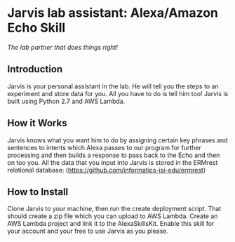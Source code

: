 # Jarvis lab assistant: Alexa/Amazon Echo Skill

_The lab partner that does things right!_

## Introduction
Jarvis is your personal assistant in the lab. He will tell you the steps to an experiment and store data for you. All you have to do is tell him too! Jarvis is built using Python 2.7 and AWS Lambda.

## How it Works
Jarvis knows what you want him to do by assigning certain key phrases and sentences to intents which Alexa passes to our program
for further processing and then builds a response to pass back to the Echo and then on too you. All the data that you input into
Jarvis is stored in the ERMrest relational database: (https://github.com/informatics-isi-edu/ermrest)

## How to Install
Clone Jarvis to your machine, then run the create deployment script. That should create a zip file which you can upload to 
AWS Lambda. Create an AWS Lambda project and link it to the AlexaSkillsKit. Enable this skill for your account and your free to
use Jarvis as you please.
